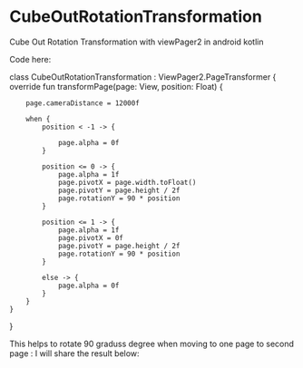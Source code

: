 # CubeOutRotationTransformation



Cube Out Rotation Transformation with viewPager2 in android kotlin 


Code here: 

class CubeOutRotationTransformation : ViewPager2.PageTransformer {
    override fun transformPage(page: View, position: Float) {
        
        page.cameraDistance = 12000f

        when {
            position < -1 -> {

                page.alpha = 0f
            }

            position <= 0 -> {
                page.alpha = 1f
                page.pivotX = page.width.toFloat()
                page.pivotY = page.height / 2f
                page.rotationY = 90 * position
            }

            position <= 1 -> {
                page.alpha = 1f
                page.pivotX = 0f
                page.pivotY = page.height / 2f
                page.rotationY = 90 * position
            }

            else -> {
                page.alpha = 0f
            }
        }
    }
}


This helps to rotate 90 graduss degree when moving to one page to second page : I will share the result below: 

